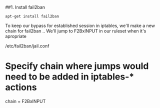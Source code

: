 ##1. Install fail2ban

```
apt-get install fail2ban
```


To keep our bypass for established session in iptables, we'll make a new chain for fail2ban ..
We'll jump to F2BxINPUT in our ruleset when it's apropriate

/etc/fail2ban/jail.conf

# Specify chain where jumps would need to be added in iptables-* actions
chain = F2BxINPUT
